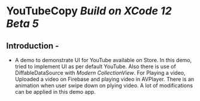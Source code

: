# YouTubeCopy *Build on XCode 12 Beta 5*

## Introduction -
 - A demo to demonstrate UI for YouTube available on Store. In this demo, tried to implement UI as per default YouTube. Also there is use of DiffableDataSource with *Modern CollectionView*. For Playing a video, Uploaded a video on Firebase and  playing video in AVPlayer. There is an animation when user swipe down on plying video. A lot of modifications can be applied in this demo app. 
